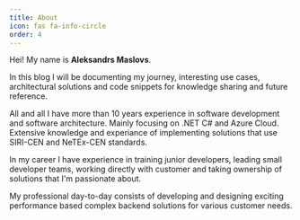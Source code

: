 ```yaml
---
title: About
icon: fas fa-info-circle
order: 4
---
```

Hei!
My name is **Aleksandrs Maslovs**.

In this blog I will be documenting my journey, interesting use cases, architectural solutions and code snippets for knowledge sharing and future reference.

All and all I have more than 10 years experience in software development and software architecture. Mainly focusing on .NET C# and Azure Cloud. Extensive knowledge and experiance of implementing solutions that use SIRI-CEN and NeTEx-CEN standards.

In my career I have experience in training junior developers, leading small developer teams, working directly with customer and taking ownership of solutions that I'm passionate about.

My professional day-to-day consists of developing and designing exciting performance based complex backend solutions for various customer needs.
